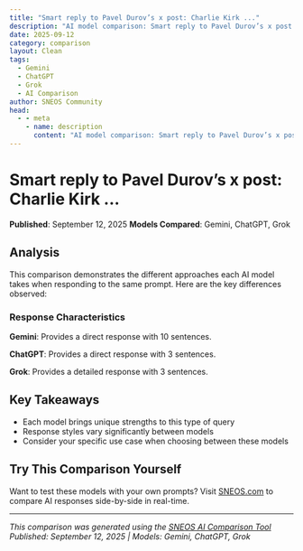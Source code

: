 ```yaml
---
title: "Smart reply to Pavel Durov’s x post: Charlie Kirk ..."
description: "AI model comparison: Smart reply to Pavel Durov’s x post: Charlie Kirk fought for open debate, and enemies of truth hated..."
date: 2025-09-12
category: comparison
layout: Clean
tags:
  - Gemini
  - ChatGPT
  - Grok
  - AI Comparison
author: SNEOS Community
head:
  - - meta
    - name: description
      content: "AI model comparison: Smart reply to Pavel Durov’s x post: Charlie Kirk fought for open debate, and enemies of truth hated him for it. Free ex..."
---
```


# Smart reply to Pavel Durov’s x post: Charlie Kirk ...

**Published**: September 12, 2025
**Models Compared**: Gemini, ChatGPT, Grok

<ChatComparison
  title="Smart reply to Pavel Durov’s x post: Charlie Kirk ..."
  prompt="Smart reply to Pavel Durov’s x post: Charlie Kirk fought for open debate, and enemies of truth hated him for it. Free expression is under attack everywhere. Once free speech is lost, every other freedom soon follows. We must continue Charlie’s mission to defend it."
  :responses='{
    "Gemini": "Here are a few smart replies you could use in response to the X post:\n\n*   \u0022Well said. The fight for free expression is more critical now than ever. We must honor Charlie Kirk\u0027s legacy by defending it relentlessly.\u0022\n*   \u0022I agree wholeheartedly. Losing free speech means losing the foundation of all our other freedoms. Let\u0027s carry on Charlie Kirk\u0027s important work.\u0022\n*   \u0022This is a powerful message. It\u0027s vital to remember that the principles Charlie Kirk championed are still under threat and require constant vigilance.\u0022\n*   \u0022Thank you for highlighting this important issue. We must all stand up for free expression in every corner of the world.\u0022\n",
    "ChatGPT": "Absolutely\u2014defending free speech is defending the very foundation of a free society. Without open debate, truth cannot thrive, and democracy falters. Continuing Charlie\u2019s mission means standing firm against censorship and embracing diverse ideas, even those we find challenging.",
    "Grok": "Here\u0027s a smart reply to Pavel Durov\u0027s post on X, maintaining the tone and message from your context:\n\n\u0022Pavel, Charlie Kirk\u2019s battle for open debate was a stand for truth, and those who oppose it fear honest dialogue. Free expression is under siege globally\u2014if we lose it, all other freedoms collapse. Let\u2019s carry forward Charlie\u2019s fight to protect it.\u0022"
  }'
  published-date="16:05"
/>

## Analysis

This comparison demonstrates the different approaches each AI model takes when responding to the same prompt. Here are the key differences observed:

### Response Characteristics

**Gemini**: Provides a direct response with 10 sentences. 

**ChatGPT**: Provides a direct response with 3 sentences. 

**Grok**: Provides a detailed response with 3 sentences. 

## Key Takeaways

- Each model brings unique strengths to this type of query
- Response styles vary significantly between models
- Consider your specific use case when choosing between these models

## Try This Comparison Yourself

Want to test these models with your own prompts? Visit [SNEOS.com](https://sneos.com) to compare AI responses side-by-side in real-time.

---

*This comparison was generated using the [SNEOS AI Comparison Tool](https://sneos.com)*
*Published: September 12, 2025 | Models: Gemini, ChatGPT, Grok*
